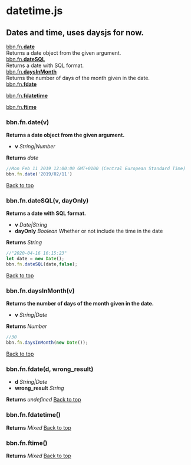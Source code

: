 # datetime.js

## Dates and time, uses daysjs for now.

<a name="bbn_top"></a>[bbn.fn.__date__](#date)  
Returns a date object from the given argument.  
[bbn.fn.__dateSQL__](#dateSQL)  
Returns a date with SQL format.  
[bbn.fn.__daysInMonth__](#daysInMonth)  
Returns the number of days of the month given in the date.  
[bbn.fn.__fdate__](#fdate)  
  
[bbn.fn.__fdatetime__](#fdatetime)  
  
[bbn.fn.__ftime__](#ftime)  
  


### <a name="date"></a>bbn.fn.date(v)

  __Returns a date object from the given argument.__

  * __v__ _String|Number_ 

  __Returns__ _date_ 


``` javascript
//Mon Feb 11 2019 12:00:00 GMT+0100 (Central European Standard Time)
bbn.fn.date('2019/02/11')
```

[Back to top](#bbn_top)  

### <a name="dateSQL"></a>bbn.fn.dateSQL(v, dayOnly)

  __Returns a date with SQL format.__

  * __v__ _Date|String_ 
  * __dayOnly__ _Boolean_ Whether or not include the time in the date

  __Returns__ _String_ 


``` javascript
//"2020-04-16 16:15:23"
let date = new Date();
bbn.fn.dateSQL(date,false);
```

[Back to top](#bbn_top)  

### <a name="daysInMonth"></a>bbn.fn.daysInMonth(v)

  __Returns the number of days of the month given in the date.__

  * __v__ _String|Date_ 

  __Returns__ _Number_ 


``` javascript
//30
bbn.fn.daysInMonth(new Date());
```

[Back to top](#bbn_top)  

### <a name="fdate"></a>bbn.fn.fdate(d, wrong_result)

  * __d__ _String|Date_ 
  * __wrong_result__ _String_ 

  __Returns__ _undefined_ 
[Back to top](#bbn_top)  

### <a name="fdatetime"></a>bbn.fn.fdatetime()


  __Returns__ _Mixed_ 
[Back to top](#bbn_top)  

### <a name="ftime"></a>bbn.fn.ftime()


  __Returns__ _Mixed_ 
[Back to top](#bbn_top)  